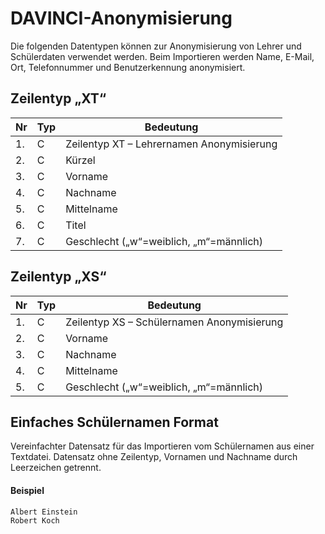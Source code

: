 # DAVINCI-Anonymisierung

Die folgenden Datentypen können zur Anonymisierung von Lehrer und Schülerdaten verwendet werden. Beim Importieren werden Name, E-Mail, Ort, Telefonnummer und Benutzerkennung anonymisiert.

## Zeilentyp „XT“

| Nr | Typ | Bedeutung |
| --- | --- | --- |
| 1. | C | Zeilentyp XT – Lehrernamen Anonymisierung |
| 2. | C | Kürzel |
| 3. | C | Vorname |
| 4. | C | Nachname |
| 5. | C | Mittelname |
| 6. | C | Titel |
| 7. | C | Geschlecht \(„w“=weiblich, „m“=männlich\) |

## Zeilentyp „XS“

| Nr | Typ | Bedeutung |
| --- | --- | --- |
| 1. | C | Zeilentyp XS – Schülernamen Anonymisierung |
| 2. | C | Vorname |
| 3. | C | Nachname |
| 4. | C | Mittelname |
| 5. | C | Geschlecht \(„w“=weiblich, „m“=männlich\) |


## Einfaches Schülernamen Format

Vereinfachter Datensatz für das Importieren vom Schülernamen aus einer Textdatei. Datensatz ohne Zeilentyp, Vornamen und Nachname durch Leerzeichen getrennt.

#### Beispiel
```
Albert Einstein
Robert Koch

```
